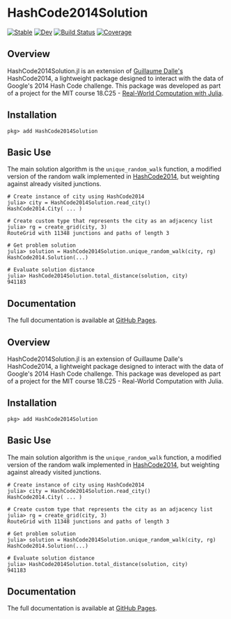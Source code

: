 # HashCode2014Solution

[![Stable](https://img.shields.io/badge/docs-stable-blue.svg)](https://timurUyu.github.io/HashCode2014Solution.jl/stable/)
[![Dev](https://img.shields.io/badge/docs-dev-blue.svg)](https://timurUyu.github.io/HashCode2014Solution.jl/dev/)
[![Build Status](https://github.com/timurUyu/HashCode2014Solution.jl/actions/workflows/CI.yml/badge.svg?branch=main)](https://github.com/timurUyu/HashCode2014Solution.jl/actions/workflows/CI.yml?query=branch%3Amain)
[![Coverage](https://codecov.io/gh/timurUyu/HashCode2014Solution.jl/branch/main/graph/badge.svg)](https://codecov.io/gh/timurUyu/HashCode2014Solution.jl)

## Overview
HashCode2014Solution.jl is an extension of [Guillaume Dalle's](https://github.com/gdalle) HashCode2014, a lightweight package designed to interact with the data of Google's 2014 Hash Code challenge. This package was developed as part of a project for the MIT course 18.C25 - [Real-World Computation with Julia](https://github.com/mitmath/JuliaComputation).

## Installation

```julia-repl
pkg> add HashCode2014Solution
```

## Basic Use
The main solution algorithm is the `unique_random_walk` function, a modified version of the random walk implemented in [HashCode2014](https://github.com/gdalle/HashCode2014.jl), but weighting against already visited junctions.

```julia-repl
# Create instance of city using HashCode2014
julia> city = HashCode2014Solution.read_city()
HashCode2014.City( ... )

# Create custom type that represents the city as an adjacency list
julia> rg = create_grid(city, 3)
RouteGrid with 11348 junctions and paths of length 3

# Get problem solution
julia> solution = HashCode2014Solution.unique_random_walk(city, rg)
HashCode2014.Solution(...)

# Evaluate solution distance
julia> HashCode2014Solution.total_distance(solution, city)
941183
```

## Documentation
The full documentation is available at [GitHub Pages](https://juliagraphs.org/Graphs.jl/dev/).

## Overview
HashCode2014Solution.jl is an extension of Guillaume Dalle's HashCode2014, a lightweight package designed to interact with the data of Google's 2014 Hash Code challenge. This package was developed as part of a project for the MIT course 18.C25 - Real-World Computation with Julia.

## Installation

```julia-repl
pkg> add HashCode2014Solution
```

## Basic Use
The main solution algorithm is the `unique_random_walk` function, a modified version of the random walk implemented in [HashCode2014](https://github.com/gdalle/HashCode2014.jl), but weighting against already visited junctions.

```julia-repl
# Create instance of city using HashCode2014
julia> city = HashCode2014Solution.read_city()
HashCode2014.City( ... )

# Create custom type that represents the city as an adjacency list
julia> rg = create_grid(city, 3)
RouteGrid with 11348 junctions and paths of length 3

# Get problem solution
julia> solution = HashCode2014Solution.unique_random_walk(city, rg)
HashCode2014.Solution(...)

# Evaluate solution distance
julia> HashCode2014Solution.total_distance(solution, city)
941183
```

## Documentation
The full documentation is available at [GitHub Pages](https://juliagraphs.org/Graphs.jl/dev/).